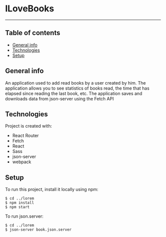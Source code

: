 # ILoveBooks
---
## Table of contents
* [General info](#general-info)
* [Technologies](#technologies)
* [Setup](#setup)

## General info
An application used to add read books by a user created by him. The application allows you to see statistics of books read, the time that has elapsed since reading the last book, etc. The application saves and downloads data from json-server using the Fetch API
	
## Technologies
Project is created with:
* React Router
* Fetch
* React
* Sass
* json-server
* webpack
	
## Setup
To run this project, install it locally using npm:
```
$ cd ../lorem
$ npm install
$ npm start
```
To run json.server:
```
$ cd ../lorem
$ json-server book.json.server

